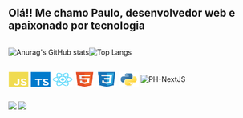 ## Olá!! Me chamo Paulo, desenvolvedor web e apaixonado por tecnologia 
<div style="display:flex">

 
![Anurag's GitHub stats](https://github-readme-stats.vercel.app/api?username=Paulinho19&show_icons=true&theme=dark)

  
![Top Langs](https://github-readme-stats.vercel.app/api/top-langs/?username=Paulinho19&layout=compact&theme=dark)

</div>

<div style="display: inline_block"><br>
  <img align="center" alt="PH-Js" height="30" width="40" src="https://raw.githubusercontent.com/devicons/devicon/master/icons/javascript/javascript-plain.svg">
  <img align="center" alt="PH-Ts" height="30" width="40" src="https://raw.githubusercontent.com/devicons/devicon/master/icons/typescript/typescript-plain.svg">
  <img align="center" alt="PH-React" height="30" width="40" src="https://raw.githubusercontent.com/devicons/devicon/master/icons/react/react-original.svg">
  <img align="center" alt="PH-HTML" height="30" width="40" src="https://raw.githubusercontent.com/devicons/devicon/master/icons/html5/html5-original.svg">
  <img align="center" alt="PH-CSS" height="30" width="40" src="https://raw.githubusercontent.com/devicons/devicon/master/icons/css3/css3-original.svg">
  <img align="center" alt="PH-Python" height="30" width="40" src="https://raw.githubusercontent.com/devicons/devicon/master/icons/python/python-original.svg">
  <img align="center" alt="PH-NextJS" height="280" width="40" src="https://cdn.jsdelivr.net/gh/devicons/devicon/icons/nextjs/nextjs-original-wordmark.svg">
</div>

##

<div> 
  <a href = "mailto:paulohsantosrocha@gmail.com"><img src="https://img.shields.io/badge/-Gmail-%23333?style=for-the-badge&logo=gmail&logoColor=white" target="_blank"></a>
  <a href="https://www.linkedin.com/in/paulo-santos-4884151b6/" target="_blank"><img src="https://img.shields.io/badge/-LinkedIn-%230077B5?style=for-the-badge&logo=linkedin&logoColor=white" target="_blank"></a> 
</div>



 

<!---
Paulinho19/Paulinho19 is a ✨ special ✨ repository because its `README.md` (this file) appears on your GitHub profile.
You can click the Preview link to take a look at your changes.
--->
